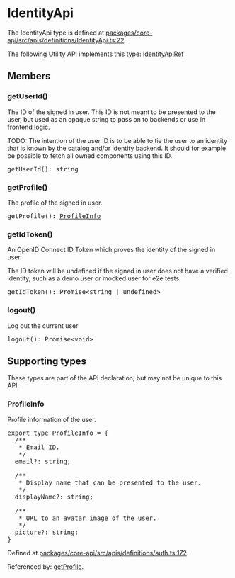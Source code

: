 # IdentityApi

The IdentityApi type is defined at
[packages/core-api/src/apis/definitions/IdentityApi.ts:22](https://github.com/spotify/backstage/blob/82d329555c16af46db9b4e5cd2f44a3cc006a52e/packages/core-api/src/apis/definitions/IdentityApi.ts#L22).

The following Utility API implements this type:
[identityApiRef](./README.md#identity)

## Members

### getUserId()

The ID of the signed in user. This ID is not meant to be presented to the user,
but used as an opaque string to pass on to backends or use in frontend logic.

TODO: The intention of the user ID is to be able to tie the user to an identity
that is known by the catalog and/or identity backend. It should for example be
possible to fetch all owned components using this ID.

<pre>
getUserId(): string
</pre>

### getProfile()

The profile of the signed in user.

<pre>
getProfile(): <a href="#profileinfo">ProfileInfo</a>
</pre>

### getIdToken()

An OpenID Connect ID Token which proves the identity of the signed in user.

The ID token will be undefined if the signed in user does not have a verified
identity, such as a demo user or mocked user for e2e tests.

<pre>
getIdToken(): Promise&lt;string | undefined&gt;
</pre>

### logout()

Log out the current user

<pre>
logout(): Promise&lt;void&gt;
</pre>

## Supporting types

These types are part of the API declaration, but may not be unique to this API.

### ProfileInfo

Profile information of the user.

<pre>
export type ProfileInfo = {
  /**
   * Email ID.
   */
  email?: string;

  /**
   * Display name that can be presented to the user.
   */
  displayName?: string;

  /**
   * URL to an avatar image of the user.
   */
  picture?: string;
}
</pre>

Defined at
[packages/core-api/src/apis/definitions/auth.ts:172](https://github.com/spotify/backstage/blob/82d329555c16af46db9b4e5cd2f44a3cc006a52e/packages/core-api/src/apis/definitions/auth.ts#L172).

Referenced by: [getProfile](#getprofile).
